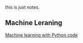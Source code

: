 this is just notes.

## Machine Leraning

[Machine learning with Python code](https://www.thelearningmachine.ai/ml)
